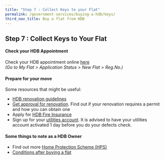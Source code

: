 ```yaml
---
title: "Step 7 : Collect Keys to your Flat"
permalink: /government-services/buying-a-hdb/keys/
third_nav_title: Buy a flat from HDB
---
```


## Step 7 : Collect Keys to Your Flat

#### Check your HDB Appointment

Check your HDB appointment online [here](https://services2.hdb.gov.sg/webapp/SX05AWSPCP/SX05PSPCPLogin.jsp)<br>
<em>(Go to My Flat > Application Status > New Flat > Reg.No.)</em>

#### Prepare for your move

Some resources that might be useful:
- [HDB renovation guidelines](https://www.hdb.gov.sg/cs/infoweb/residential/living-in-an-hdb-flat/renovation&rendermode=preview)
- [Get approval for renovation](https://www.hdb.gov.sg/cs/infoweb/residential/living-in-an-hdb-flat/renovation/applying-for-approval). Find out if your renovation requires a permit and how you can obtain one
- Apply for [HDB Fire Insurance](https://www.hdb.gov.sg/cs/infoweb/residential/living-in-an-hdb-flat/fire-insurance)
- Sign up for your [utilities account](https://www.spgroup.com.sg/home). It is advised to have your utilities account activated 1 day before you do your defects check.

#### Some things to note as a HDB Owner
- Find out more [Home Protection Scheme (HPS)](https://www.cpf.gov.sg/eSvc/Web/Schemes/ApplyOrAdjustHpsCover/ImportantNotes)
- [Conditions after buying a flat](https://www.hdb.gov.sg/cs/infoweb/residential/buying-a-flat/new/conditions-after-buying?anchor=takingahousing)
